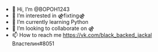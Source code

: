 - 👋 Hi, I’m @BOPOH1243
- 👀 I’m interested in ⚣fixting⚣
- 🌱 I’m currently learning Python
- 💞️ I’m looking to collaborate on ⚣
- 📫 How to reach me https://vk.com/black_backed_jackal
                      Властелин#8051

<!---
BOPOH1243/BOPOH1243 is a ✨ special ✨ repository because its `README.md` (this file) appears on your GitHub profile.
You can click the Preview link to take a look at your changes.
--->
